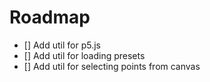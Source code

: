 # Roadmap

- [] Add util for p5.js
- [] Add util for loading presets
- [] Add util for selecting points from canvas
